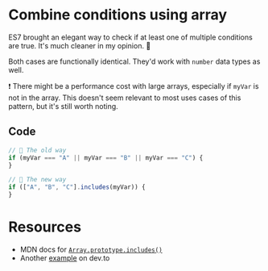 # Combine conditions using array

ES7 brought an elegant way to check if at least one of multiple conditions are true. It's much cleaner in my opinion. 🤩

Both cases are functionally identical. They'd work with `number` data types as well.

❗️ There might be a performance cost with large arrays, especially if `myVar` is not in the array. This doesn't seem relevant to most uses cases of this pattern, but it's still worth noting.

## Code

```js
// 🙂 The old way
if (myVar === "A" || myVar === "B" || myVar === "C") {
}

// 🤩 The new way
if (["A", "B", "C"].includes(myVar)) {
}
```

# Resources

- MDN docs for [`Array.prototype.includes()`](https://developer.mozilla.org/en-US/docs/Web/JavaScript/Reference/Global_Objects/Array/includes)
- Another [example](https://dev.to/gabrielrufino/more-readable-conditional-with-array-includes-2m3j) on dev.to
